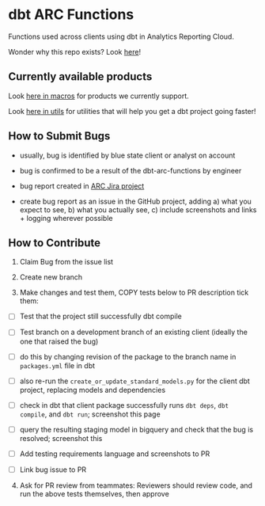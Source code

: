 # dbt ARC Functions

Functions used across clients using dbt in Analytics Reporting Cloud.

Wonder why this repo exists? Look [here](https://bluestate.atlassian.net/wiki/spaces/ATeam/pages/2986049548/Technical+introduction+to+ARC#Data-transformation)!

## Currently available products

Look [here in macros](https://github.com/bsd/dbt-arc-functions/tree/main/macros) for products we currently support.

Look [here in utils](https://github.com/bsd/dbt-arc-functions/tree/main/utils) for utilities that will help you get a dbt project going faster!

## How to Submit Bugs

* usually, bug is identified by blue state client or analyst on account

* bug is confirmed to be a result of the dbt-arc-functions by engineer

* bug report created in [ARC Jira project](https://bluestate.atlassian.net/jira/software/c/projects/ARC/boards/245?selectedIssue=ARC-753&quickFilter=580)

* create bug report as an issue in the GitHub project, adding a) what you expect to see, b) what you actually see, c) include screenshots and links + logging wherever possible


## How to Contribute

1. Claim Bug from the issue list

2. Create new branch

3. Make changes and test them, COPY tests below to PR description tick them:

- [ ] Test that the project still successfully dbt compile 

- [ ] Test branch on a development branch of an existing client (ideally the one that raised the bug)

- [ ] do this by changing revision of the package to the branch name in `packages.yml` file in dbt

- [ ] also re-run the `create_or_update_standard_models.py` for the client dbt project, replacing models and dependencies

- [ ] check in dbt that client package successfully runs `dbt deps`, `dbt compile`, and `dbt run`; screenshot this page

- [ ] query the resulting staging model in bigquery and check that the bug is resolved; screenshot this

- [ ] Add testing requirements language and screenshots to PR

- [ ] Link bug issue to PR

4. Ask for PR review from teammates: Reviewers should review code, and run the above tests themselves, then approve
